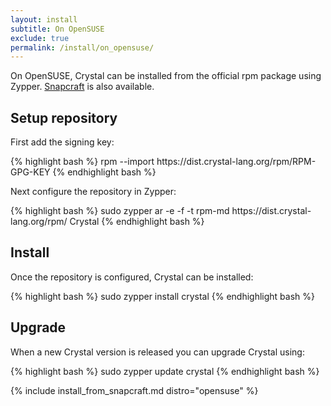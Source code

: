 ```yaml
---
layout: install
subtitle: On OpenSUSE
exclude: true
permalink: /install/on_opensuse/
---
```


On OpenSUSE, Crystal can be installed from the official rpm package using Zypper.
[Snapcraft](#snapcraft) is also available.

## Setup repository

First add the signing key:

<div class="code_section">
{% highlight bash %}
rpm --import https://dist.crystal-lang.org/rpm/RPM-GPG-KEY
{% endhighlight bash %}
</div>

Next configure the repository in Zypper:

<div class="code_section">
{% highlight bash %}
sudo zypper ar -e -f -t rpm-md https://dist.crystal-lang.org/rpm/ Crystal
{% endhighlight bash %}
</div>

## Install

Once the repository is configured, Crystal can be installed:

<div class="code_section">
{% highlight bash %}
sudo zypper install crystal
{% endhighlight bash %}
</div>

## Upgrade

When a new Crystal version is released you can upgrade Crystal using:

<div class="code_section">
{% highlight bash %}
sudo zypper update crystal
{% endhighlight bash %}
</div>

{% include install_from_snapcraft.md distro="opensuse" %}
